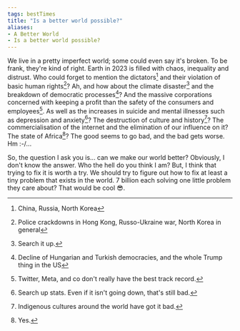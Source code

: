 ```yaml
---
tags: bestTimes
title: "Is a better world possible?"
aliases:
- A Better World
- Is a better world possible?
---
```


We live in a pretty imperfect world; some could even say it's broken. To be frank, they're kind of right. Earth in 2023 is filled with chaos, inequality and distrust. Who could forget to mention the dictators[^1] and their violation of basic human rights[^2]? Ah, and how about the climate disaster[^3] and the breakdown of democratic processes[^4]? And the massive corporations concerned with keeping a profit than the safety of the consumers and employees[^5]. As well as the increases in suicide and mental illnesses such as depression and anxiety[^6]? The destruction of culture and history[^7]? The commercialisation of the internet and the elimination of our influence on it? The state of Africa[^8]? The good seems to go bad, and the bad gets worse. Hm :-/...

So, the question I ask you is... can we make our world better? Obviously, I don't know the answer. Who the hell do you think I am? But, I think that trying to fix it is worth a try. We should try to figure out how to fix at least a tiny problem that exists in the world. 7 billion each solving one little problem they care about? That would be cool 😎.

[^1]: China, Russia, North Korea
[^2]: Police crackdowns in Hong Kong, Russo-Ukraine war, North Korea in general
[^3]: Search it up.
[^4]: Decline of Hungarian and Turkish democracies, and the whole Trump thing in the US
[^5]: Twitter, Meta, and co don't really have the best track record.
[^6]: Search up stats. Even if it isn't going down, that's still bad.
[^7]: Indigenous cultures around the world have got it bad.
[^8]: Yes.

